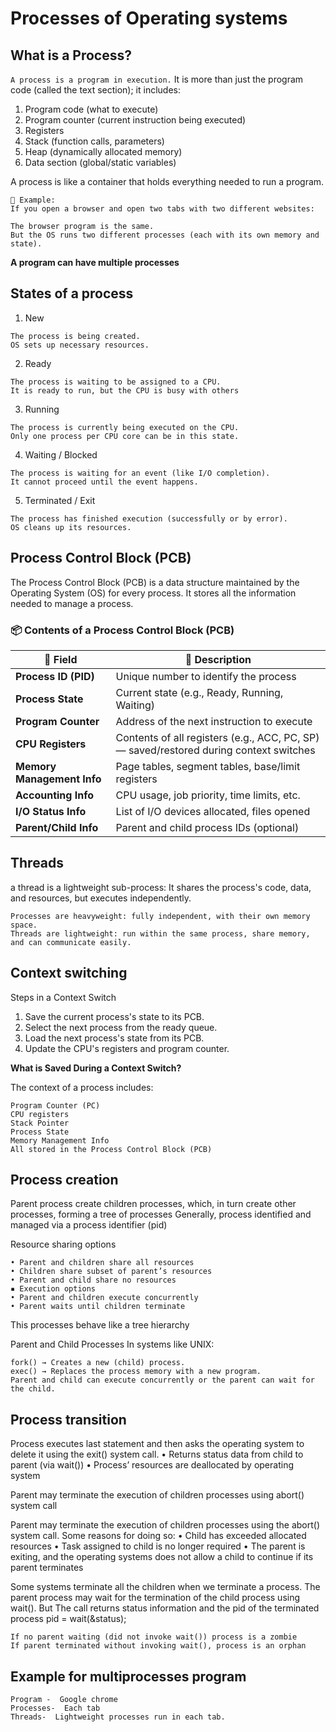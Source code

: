 # Processes of Operating systems
## What is a Process?
```A process is a program in execution.```
It is more than just the program code (called the text section); it includes:

1. Program code (what to execute)
2. Program counter (current instruction being executed)
3. Registers
4. Stack (function calls, parameters)
5. Heap (dynamically allocated memory)
6. Data section (global/static variables)

A process is like a container that holds everything needed to run a program.

```
📌 Example:
If you open a browser and open two tabs with two different websites:

The browser program is the same.
But the OS runs two different processes (each with its own memory and state).
```
**A program can have multiple processes**
## States of a process
1. New
```
The process is being created.
OS sets up necessary resources.
```

2. Ready
```
The process is waiting to be assigned to a CPU.
It is ready to run, but the CPU is busy with others
```
3. Running
```
The process is currently being executed on the CPU.
Only one process per CPU core can be in this state.
```
4. Waiting / Blocked
```
The process is waiting for an event (like I/O completion).
It cannot proceed until the event happens.
```
5. Terminated / Exit
```
The process has finished execution (successfully or by error).
OS cleans up its resources.
```
## Process Control Block (PCB)

The Process Control Block (PCB) is a data structure maintained by the Operating System (OS) for every process.
It stores all the information needed to manage a process.

### 📦 Contents of a Process Control Block (PCB)

| 🔢 **Field**                 | 📄 **Description**                                      |
|-----------------------------|---------------------------------------------------------|
| **Process ID (PID)**        | Unique number to identify the process                  |
| **Process State**           | Current state (e.g., Ready, Running, Waiting)          |
| **Program Counter**         | Address of the next instruction to execute             |
| **CPU Registers**           | Contents of all registers (e.g., ACC, PC, SP) — saved/restored during context switches |
| **Memory Management Info**  | Page tables, segment tables, base/limit registers      |
| **Accounting Info**         | CPU usage, job priority, time limits, etc.             |
| **I/O Status Info**         | List of I/O devices allocated, files opened            |
| **Parent/Child Info**       | Parent and child process IDs (optional)                |


## Threads

a thread is a lightweight sub-process:
  It shares the process's code, data, and resources, but executes independently.
```
Processes are heavyweight: fully independent, with their own memory space.
Threads are lightweight: run within the same process, share memory, and can communicate easily.
```
## Context switching

Steps in a Context Switch
1. Save the current process's state to its PCB.
2. Select the next process from the ready queue.
3. Load the next process's state from its PCB.
4. Update the CPU's registers and program counter.

**What is Saved During a Context Switch?**

The context of a process includes:
```
Program Counter (PC)
CPU registers
Stack Pointer
Process State
Memory Management Info
All stored in the Process Control Block (PCB)
```
## Process creation

Parent process create children processes, which, in turn create other processes, forming a tree of processes
Generally, process identified and managed via a process identifier (pid)

Resource sharing options
```
• Parent and children share all resources
• Children share subset of parent’s resources
• Parent and child share no resources
▪ Execution options
• Parent and children execute concurrently
• Parent waits until children terminate
```
This processes behave like a tree hierarchy

 Parent and Child Processes
In systems like UNIX:
```
fork() → Creates a new (child) process.
exec() → Replaces the process memory with a new program.
Parent and child can execute concurrently or the parent can wait for the child.
```
## Process transition 

Process executes last statement and then asks the operating system to delete it using the exit() system call.
• Returns status data from child to parent (via wait())
• Process’ resources are deallocated by operating system

Parent may terminate the execution of children processes using abort() system call

Parent may terminate the execution of children processes using the abort() system call. Some reasons for doing so:
  • Child has exceeded allocated resources
  • Task assigned to child is no longer required
  • The parent is exiting, and the operating systems does not allow a child to continue if its parent terminates

Some systems terminate all the children when we terminate a process.
The parent process may wait for the termination of the child process using wait(). But The call returns status information and the pid of the terminated process
pid = wait(&status); 

```
If no parent waiting (did not invoke wait()) process is a zombie
If parent terminated without invoking wait(), process is an orphan
```

## Example for multiprocesses program
```
Program -  Google chrome
Processes-  Each tab
Threads-  Lightweight processes run in each tab.
```
